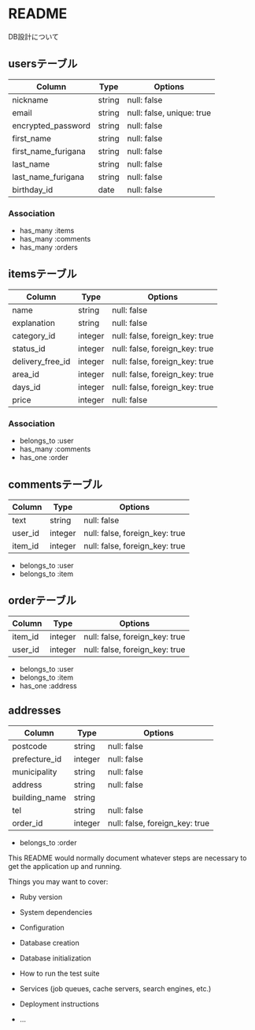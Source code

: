 # README

DB設計について

## usersテーブル

| Column                   | Type       | Options                   |
| ------------------------ | ---------- | ------------------------- |
| nickname                 | string     | null: false               |
| email                    | string     | null: false, unique: true |
| encrypted_password       | string     | null: false               |
| first_name               | string     | null: false               |
| first_name_furigana      | string     | null: false               |
| last_name                | string     | null: false               |
| last_name_furigana       | string     | null: false               |
| birthday_id              | date       | null: false               |

### Association
- has_many :items
- has_many :comments
- has_many :orders

## itemsテーブル

| Column           | Type       | Options                        |
| ---------------- | ---------- | ------------------------------ |
| name             | string     | null: false                    |
| explanation      | string     | null: false                    |
| category_id      | integer    | null: false, foreign_key: true |
| status_id        | integer    | null: false, foreign_key: true |
| delivery_free_id | integer    | null: false, foreign_key: true |
| area_id          | integer    | null: false, foreign_key: true |
| days_id          | integer    | null: false, foreign_key: true |
| price            | integer    | null: false                    |

### Association
- belongs_to :user
- has_many :comments
- has_one :order

 ## commentsテーブル

| Column        | Type       | Options                        |
| ------------- | ---------- | ------------------------------ |
| text          | string     | null: false                    |
| user_id       | integer    | null: false, foreign_key: true |
| item_id       | integer    | null: false, foreign_key: true |

- belongs_to :user
- belongs_to :item

 ## orderテーブル

| Column        | Type       | Options                        |
| ------------- | ---------- | ------------------------------ |
| item_id       | integer    | null: false, foreign_key: true |
| user_id       | integer    | null: false, foreign_key: true |

- belongs_to :user
- belongs_to :item
- has_one :address

 ## addresses

| Column        | Type        | Options                        |
| ------------- | ----------- | ------------------------------ |
| postcode      | string      | null: false                    |
| prefecture_id | integer     | null: false                    |
| municipality  | string      | null: false                    |
| address       | string      | null: false                    |
| building_name | string      |                                |
| tel           | string      | null: false                    |
| order_id      | integer     | null: false, foreign_key: true |

- belongs_to :order

This README would normally document whatever steps are necessary to get the
application up and running.

Things you may want to cover:

* Ruby version

* System dependencies

* Configuration

* Database creation

* Database initialization

* How to run the test suite

* Services (job queues, cache servers, search engines, etc.)

* Deployment instructions

* ...
